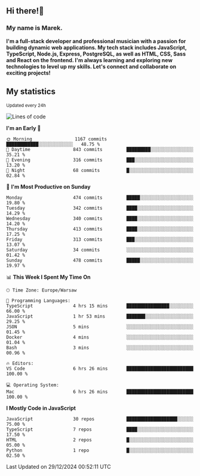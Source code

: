 ## Hi there!👋 ##
### My name is Marek. ###

**I'm a full-stack developer and professional musician with a passion for building dynamic web applications. My tech stack includes JavaScript, TypeScript, Node.js, Express, PostgreSQL, as well as HTML, CSS, Sass and React on the frontend. I'm always learning and exploring new technologies to level up my skills. Let's connect and collaborate on exciting projects!**

## My statistics ##
<sub>Updated every 24h</sub>
<!--START_SECTION:waka-->
![Lines of code](https://img.shields.io/badge/From%20Hello%20World%20I%27ve%20Written-110.7%20thousand%20lines%20of%20code-blue)

**I'm an Early 🐤** 

```text
🌞 Morning                1167 commits        ████████████░░░░░░░░░░░░░   48.75 % 
🌆 Daytime                843 commits         █████████░░░░░░░░░░░░░░░░   35.21 % 
🌃 Evening                316 commits         ███░░░░░░░░░░░░░░░░░░░░░░   13.20 % 
🌙 Night                  68 commits          █░░░░░░░░░░░░░░░░░░░░░░░░   02.84 % 
```
📅 **I'm Most Productive on Sunday** 

```text
Monday                   474 commits         █████░░░░░░░░░░░░░░░░░░░░   19.80 % 
Tuesday                  342 commits         ████░░░░░░░░░░░░░░░░░░░░░   14.29 % 
Wednesday                340 commits         ████░░░░░░░░░░░░░░░░░░░░░   14.20 % 
Thursday                 413 commits         ████░░░░░░░░░░░░░░░░░░░░░   17.25 % 
Friday                   313 commits         ███░░░░░░░░░░░░░░░░░░░░░░   13.07 % 
Saturday                 34 commits          ░░░░░░░░░░░░░░░░░░░░░░░░░   01.42 % 
Sunday                   478 commits         █████░░░░░░░░░░░░░░░░░░░░   19.97 % 
```


📊 **This Week I Spent My Time On** 

```text
🕑︎ Time Zone: Europe/Warsaw

💬 Programming Languages: 
TypeScript               4 hrs 15 mins       ████████████████░░░░░░░░░   66.00 % 
JavaScript               1 hr 53 mins        ███████░░░░░░░░░░░░░░░░░░   29.25 % 
JSON                     5 mins              ░░░░░░░░░░░░░░░░░░░░░░░░░   01.45 % 
Docker                   4 mins              ░░░░░░░░░░░░░░░░░░░░░░░░░   01.04 % 
Bash                     3 mins              ░░░░░░░░░░░░░░░░░░░░░░░░░   00.96 % 

🔥 Editors: 
VS Code                  6 hrs 26 mins       █████████████████████████   100.00 % 

💻 Operating System: 
Mac                      6 hrs 26 mins       █████████████████████████   100.00 % 
```

**I Mostly Code in JavaScript** 

```text
JavaScript               30 repos            ███████████████████░░░░░░   75.00 % 
TypeScript               7 repos             ████░░░░░░░░░░░░░░░░░░░░░   17.50 % 
HTML                     2 repos             █░░░░░░░░░░░░░░░░░░░░░░░░   05.00 % 
Python                   1 repo              █░░░░░░░░░░░░░░░░░░░░░░░░   02.50 % 
```




 Last Updated on 29/12/2024 00:52:11 UTC
<!--END_SECTION:waka-->

<!--
**MarekSax/MarekSax** is a ✨ _special_ ✨ repository because its `README.md` (this file) appears on your GitHub profile.

Here are some ideas to get you started:

- 🔭 I’m currently working on ...
- 🌱 I’m currently learning ...
- 👯 I’m looking to collaborate on ...
- 🤔 I’m looking for help with ...
- 💬 Ask me about ...
- 📫 How to reach me: ...
- 😄 Pronouns: ...
- ⚡ Fun fact: ...
-->
